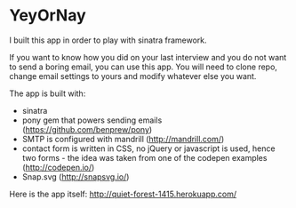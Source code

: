 YeyOrNay
========

I built this app in order to play with sinatra framework.

If you want to know how you did on your last interview and you do not want to send a boring email, you can use this app. You will need to clone repo, change email settings to yours and modify whatever else you want.

The app is built with:

* sinatra 
* pony gem that powers sending emails (https://github.com/benprew/pony)
* SMTP is configured with mandrill (http://mandrill.com/)
* contact form is written in CSS, no jQuery or javascript is used, hence two forms - the idea was taken from one of the codepen examples (http://codepen.io/)
* Snap.svg (http://snapsvg.io/)

Here is the app itself: http://quiet-forest-1415.herokuapp.com/